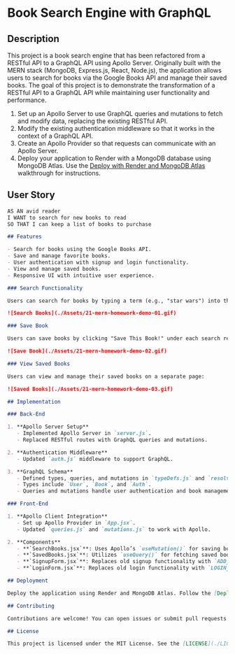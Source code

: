 # Book Search Engine with GraphQL

## Description

This project is a book search engine that has been refactored from a RESTful API to a GraphQL API using Apollo Server. Originally built with the MERN stack (MongoDB, Express.js, React, Node.js), the application allows users to search for books via the Google Books API and manage their saved books. The goal of this project is to demonstrate the transformation of a RESTful API to a GraphQL API while maintaining user functionality and performance.

1. Set up an Apollo Server to use GraphQL queries and mutations to fetch and modify data, replacing the existing RESTful API.
2. Modify the existing authentication middleware so that it works in the context of a GraphQL API.
3. Create an Apollo Provider so that requests can communicate with an Apollo Server.
4. Deploy your application to Render with a MongoDB database using MongoDB Atlas. Use the [Deploy with Render and MongoDB Atlas](https://coding-boot-camp.github.io/full-stack/mongodb/deploy-with-render-and-mongodb-atlas) walkthrough for instructions.

## User Story

```md
AS AN avid reader
I WANT to search for new books to read
SO THAT I can keep a list of books to purchase

## Features

- Search for books using the Google Books API.
- Save and manage favorite books.
- User authentication with signup and login functionality.
- View and manage saved books.
- Responsive UI with intuitive user experience.

### Search Functionality

Users can search for books by typing a term (e.g., "star wars") into the search box:

![Search Books](./Assets/21-mern-homework-demo-01.gif)

### Save Book

Users can save books by clicking "Save This Book!" under each search result:

![Save Book](./Assets/21-mern-homework-demo-02.gif)

### View Saved Books

Users can view and manage their saved books on a separate page:

![Saved Books](./Assets/21-mern-homework-demo-03.gif)

## Implementation

### Back-End

1. **Apollo Server Setup**
   - Implemented Apollo Server in `server.js`.
   - Replaced RESTful routes with GraphQL queries and mutations.

2. **Authentication Middleware**
   - Updated `auth.js` middleware to support GraphQL.

3. **GraphQL Schema**
   - Defined types, queries, and mutations in `typeDefs.js` and `resolvers.js`.
   - Types include `User`, `Book`, and `Auth`.
   - Queries and mutations handle user authentication and book management.

### Front-End

1. **Apollo Client Integration**
   - Set up Apollo Provider in `App.jsx`.
   - Updated `queries.js` and `mutations.js` to work with Apollo.

2. **Components**
   - **`SearchBooks.jsx`**: Uses Apollo’s `useMutation()` for saving books.
   - **`SavedBooks.jsx`**: Utilizes `useQuery()` for fetching saved books and `useMutation()` for removing books.
   - **`SignupForm.jsx`**: Replaces old signup functionality with `ADD_USER` mutation.
   - **`LoginForm.jsx`**: Replaces old login functionality with `LOGIN_USER` mutation.

## Deployment

Deploy the application using Render and MongoDB Atlas. Follow the [Deploy with Render and MongoDB Atlas](https://coding-boot-camp.github.io/full-stack/mongodb/deploy-with-render-and-mongodb-atlas) guide for instructions.

## Contributing

Contributions are welcome! You can open issues or submit pull requests to suggest improvements or fixes.

## License

This project is licensed under the MIT License. See the [LICENSE](./LICENSE) file for details.